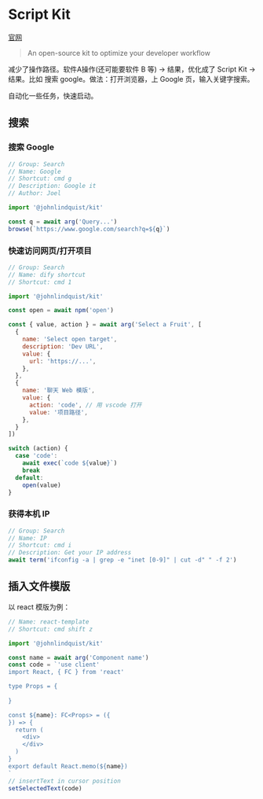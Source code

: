 # Script Kit
[官网](https://www.scriptkit.com/)

> An open-source kit to optimize your developer workflow

减少了操作路径。软件A操作(还可能要软件 B 等) -> 结果，优化成了 Script Kit -> 结果。比如 搜索 google。做法：打开浏览器，上 Google 页，输入关键字搜索。

自动化一些任务，快速启动。

## 搜索
### 搜索 Google
```js
// Group: Search
// Name: Google
// Shortcut: cmd g
// Description: Google it
// Author: Joel

import '@johnlindquist/kit'

const q = await arg('Query...')
browse(`https://www.google.com/search?q=${q}`)
```

### 快速访问网页/打开项目
```js
// Group: Search
// Name: dify shortcut
// Shortcut: cmd 1

import '@johnlindquist/kit'

const open = await npm('open')

const { value, action } = await arg('Select a Fruit', [
  {
    name: 'Select open target',
    description: 'Dev URL',
    value: {
      url: 'https://...',
    },
  },
  {
    name: '聊天 Web 模版',
    value: {
      action: 'code', // 用 vscode 打开
      value: '项目路径',
    },
  }
])

switch (action) {
  case 'code':
    await exec(`code ${value}`)
    break
  default:
    open(value)
}
```

### 获得本机 IP
```js 
// Group: Search
// Name: IP
// Shortcut: cmd i
// Description: Get your IP address
await term('ifconfig -a | grep -e "inet [0-9]" | cut -d" " -f 2')
```

## 插入文件模版
以 react 模版为例：
```js
// Name: react-template
// Shortcut: cmd shift z

import '@johnlindquist/kit'

const name = await arg('Component name')
const code = `'use client'
import React, { FC } from 'react'

type Props = {
  
}

const ${name}: FC<Props> = ({
}) => {
  return (
    <div>
    </div>
  )
}
export default React.memo(${name})
`
// insertText in cursor position
setSelectedText(code)
```







